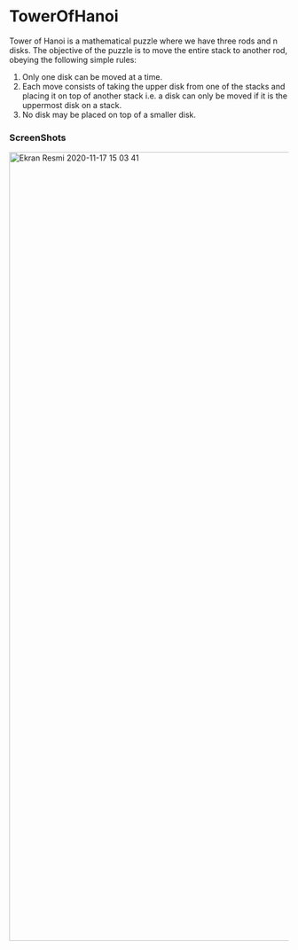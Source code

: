 # TowerOfHanoi
Tower of Hanoi is a mathematical puzzle where we have three rods and n disks. The objective of the puzzle is to move the entire stack to another rod, obeying the following simple rules:
1) Only one disk can be moved at a time.
2) Each move consists of taking the upper disk from one of the stacks and placing it on top of another stack i.e. a disk can only be moved if it is the uppermost disk on a stack.
3) No disk may be placed on top of a smaller disk.

### ScreenShots 
<img width="1423" alt="Ekran Resmi 2020-11-17 15 03 41" src="https://user-images.githubusercontent.com/62593643/99388200-44652300-28e6-11eb-8009-9e9708b47c1c.png">


